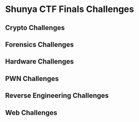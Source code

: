 # Shunya CTF Finals Challenges


## Crypto Challenges



## Forensics Challenges



## Hardware Challenges



## PWN Challenges



## Reverse Engineering Challenges



## Web Challenges




